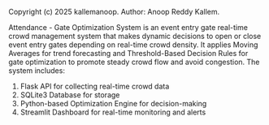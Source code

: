 Copyright (c) 2025 kallemanoop. Author: Anoop Reddy Kallem.

Attendance - Gate Optimization System is an event entry gate real-time crowd management system that makes dynamic decisions to open or close event entry gates depending on real-time crowd density. It applies Moving Averages for trend forecasting and Threshold-Based Decision Rules for gate optimization to promote steady crowd flow and avoid congestion. The system includes:

1. Flask API for collecting real-time crowd data
2. SQLite3 Database for storage
3. Python-based Optimization Engine for decision-making
4. Streamlit Dashboard for real-time monitoring and alerts
